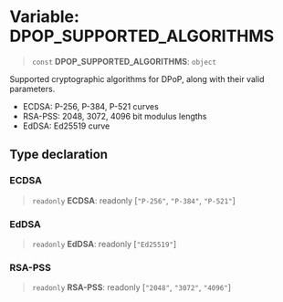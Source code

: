 # Variable: DPOP\_SUPPORTED\_ALGORITHMS

> `const` **DPOP\_SUPPORTED\_ALGORITHMS**: `object`

Supported cryptographic algorithms for DPoP, along with their valid parameters.
- ECDSA: P-256, P-384, P-521 curves
- RSA-PSS: 2048, 3072, 4096 bit modulus lengths
- EdDSA: Ed25519 curve

## Type declaration

### ECDSA

> `readonly` **ECDSA**: readonly \[`"P-256"`, `"P-384"`, `"P-521"`\]

### EdDSA

> `readonly` **EdDSA**: readonly \[`"Ed25519"`\]

### RSA-PSS

> `readonly` **RSA-PSS**: readonly \[`"2048"`, `"3072"`, `"4096"`\]
